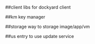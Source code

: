 ##client
libs for dockyard client

##km
key manager

##storage
way to storage image/app/vm


##us
entry to use update service
